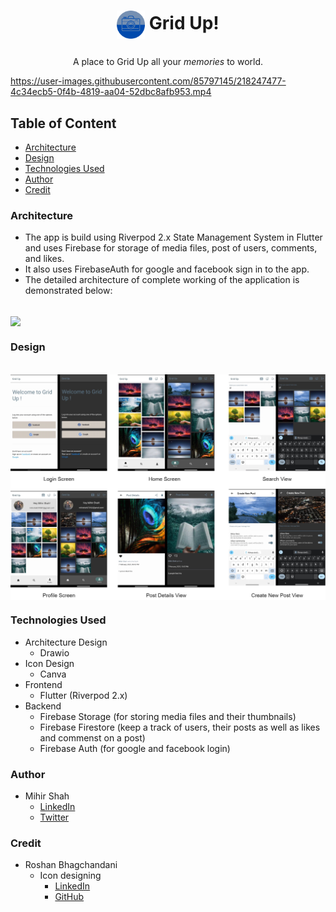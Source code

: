 # <p align="center"> <img src="./assets/icon/icon.png" height="45rm" align="center"></img> Grid Up! </p>
<p align="center"> 
  A place to Grid Up all your <i>memories</i> to world.
  <br>
  

https://user-images.githubusercontent.com/85797145/218247477-4c34ecb5-0f4b-4819-aa04-52dbc8afb953.mp4


</p>

## Table of Content
* [Architecture](https://github.com/ms070902/grid_up/blob/main/README.md#architecture)
* [Design](https://github.com/ms070902/grid_up/blob/main/README.md#design)
* [Technologies Used](https://github.com/ms070902/grid_up/blob/main/README.md#technologies-used)
* [Author](/Author)
* [Credit](/Credit)

### Architecture
* The app is build using Riverpod 2.x State Management System in Flutter and uses Firebase for storage of media files, post of users, comments, and likes.
* It also uses FirebaseAuth for google and facebook sign in to the app.
* The detailed architecture of complete working of the application is demonstrated below: 
<br>
<img src="./assets/demo/grid_up_architecture.png" align="center"></img>

### Design
<br>
<img src="./assets/demo/grid_up_design.png" align="center"></img>

### Technologies Used
* Architecture Design
  * Drawio
* Icon Design
  * Canva
* Frontend
  * Flutter (Riverpod 2.x)
* Backend
  * Firebase Storage (for storing media files and their thumbnails)
  * Firebase Firestore (keep a track of users, their posts as well as likes and commenst on a post)
  * Firebase Auth (for google and facebook login)

### Author
* Mihir Shah
  * [LinkedIn](https://www.linkedin.com/in/ms070902/)
  * [Twitter](https://twitter.com/__ms_07)

### Credit
* Roshan Bhagchandani
  * Icon designing
     * [LinkedIn](https://www.linkedin.com/in/roshan-bhagchandani-0a1913216)
     * [GitHub](https://github.com/Roshan-Bhagchandani)
